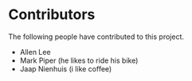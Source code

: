 # Contributors

The following people have contributed to this project.

* Allen Lee
* Mark Piper (he likes to ride his bike)
* Jaap Nienhuis (i like coffee)
